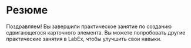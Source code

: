 # Резюме

Поздравляем! Вы завершили практическое занятие по созданию сдвигающегося карточного элемента. Вы можете попробовать другие практические занятия в LabEx, чтобы улучшить свои навыки.
